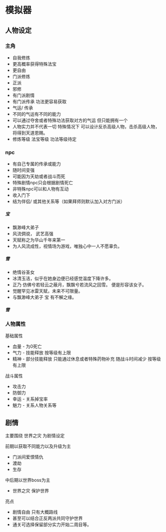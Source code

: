 # 模拟器

## 人物设定

### 主角
- 自我修炼
 - 更高概率获得特殊法宝
 - 更自由
- 门派修炼
 - 正派
 - 邪修
 - 有门派剧情
 - 有门派传承 功法更容易获取
- 气运/ 传承
 - 不同的气运有不同的能力
 - 可以通过夺舍或者特殊功法获取对方的气运 但只能拥有一个
- 人物实力并不代表一切 特殊情况下 可以设计反杀高级人物，击杀高级人物，将得到天道恩赐。
- 修炼等级 法宝等级 功法等级待定

### npc
- 有自己专属的传承或能力
- 随时间变强
- 可能因为天劫或者战斗而死
- 特殊剧情npc只会根据剧情死亡
- 非特殊npc可以和人物有互动
 - 收入门下
 - 结为伴侣/ 或其他关系等（如果拜师则默认加入对方门派）

##### 宝
- 飘渺峰大弟子
- 风流倜谠， 武艺高强
- 天赋称之为华山千年来第一
- 为人风流成性，视情场为游戏，唯独心中一人不愿辜负。

##### 雪
- 绝情谷圣女
- 冰清玉洁，似乎在她身边便已经感觉温度下降许多。
- 正乃 仿佛兮若轻云之蔽月，飘飘兮若流风之回雪。 便是形容该女子。
- 觉醒罕见冰雷天赋，未来不可限量。
- 与飘渺峰大弟子 宝 有不解之缘。

##### 雪


### 人物属性

基础属性
- 血量 - 为0死亡
- 气力 - 技能释放 按等级有上限
- 精神 - 部分技能释放 只能通过休息或者特殊药物补充 随战斗时间减少 按等级有上限

战斗属性
- 攻击力
- 防御力
- 幸运 - 关系掉宝率
- 魅力 - 关系人物关系等

## 剧情
主要围绕 世界之灾 为剧情设定

前期以获取不同能力以及升级为主
- 门派间爱恨情仇
- 渡劫
- 生存

中后期以世界boss为主
- 世界之灾 保护世界

亮点
- 剧情自由 只有大概路线
- 甚至可以结合正反两派共同守护世界
- 通关可选择保留部分实力开始二周目等。